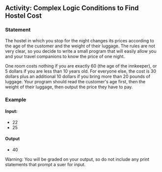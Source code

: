 ## Activity: Complex Logic Conditions to Find Hostel Cost
### Statement

The hostel in which you stop for the night changes its prices according to the age of the customer and the weight of their luggage. The rules are not very clear, so you decide to write a small program that will easily allow you and your travel companions to know the price of one night.

One room costs nothing if you are exactly 60 (the age of the innkeeper), or 5 dollars if you are less than 10 years old. For everyone else, the cost is 30 dollars plus an additional 10 dollars if you bring more than 20 pounds of luggage. Your program should read the customer's age first, then the weight of their luggage, then output the price they have to pay.

### Example

#### Input:

+ 22
+ 25

#### Output
+ 40

Warning: You will be graded on your output, so do not include any print statements that prompt a suer for input.
